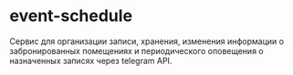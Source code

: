 # event-schedule
Сервис для организации записи, хранения, изменения информации о забронированных помещениях и периодического оповещения о назначенных записях через telegram API.
